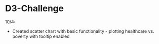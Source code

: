 # D3-Challenge

10/4:
- Created scatter chart with basic functionality - plotting healthcare vs. poverty with tooltip enabled
